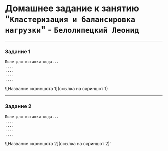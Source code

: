# Домашнее задание к занятию "`Кластеризация и балансировка нагрузки`" - `Белолипецкий Леонид`

---

### Задание 1

```
Поле для вставки кода...
....
....
....
....
```

![Название скриншота 1](ссылка на скриншот 1)

---

### Задание 2

```
Поле для вставки кода...
....
....
....
....
```

![Название скриншота 2](ссылка на скриншот 2)`

